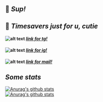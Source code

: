 ## 👋 _Sup!_ 

## 📑 _Timesavers just for u, cutie_
#### ![alt text](https://ddo0fzhfvians.cloudfront.net/uploads/icons/png/1766858341556105723-20.png) [*link for tg!*](https://t.me/mrrlanie)
#### ![alt text](https://ddo0fzhfvians.cloudfront.net/uploads/icons/png/8928713601566470606-20.png) [*link for ig!*](https://www.instagram.com/mrrlanie/)
#### ![alt text](https://ddo0fzhfvians.cloudfront.net/uploads/icons/png/14887640061543238901-20.png) [*link for mail!*](mailto:mrr.wrk@gmail.com)

## _Some stats_
[![Anurag's github stats](https://github-readme-stats.vercel.app/api?username=mrrlanie&show_icons=true&theme=radical)](https://github.com/anuraghazra/github-readme-stats)
<br>
[![Anurag's github stats](https://github-readme-stats.vercel.app/api/top-langs/?username=mrrlanie&show_icons=true&theme=radical&layout=compact)](https://github.com/anuraghazra/github-readme-stats)


<!-- 
ty Semen Sereda for idea! 
mwah <3
-->
